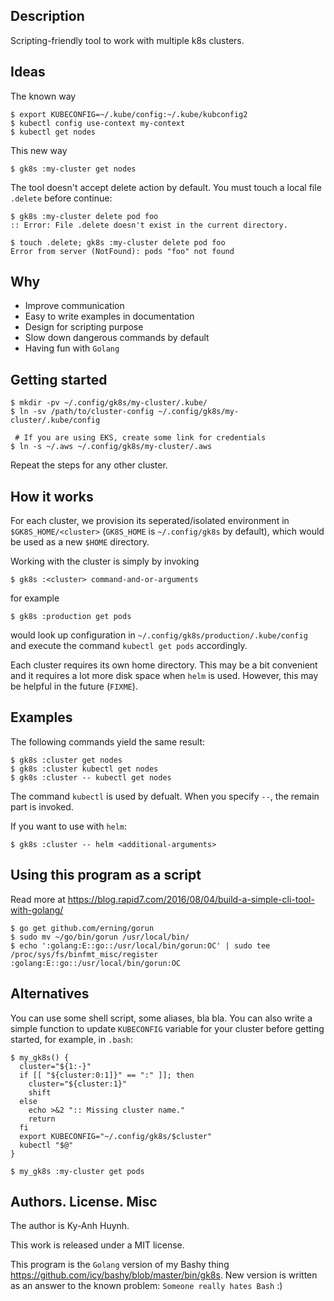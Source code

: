 ## Description

Scripting-friendly tool to work with multiple k8s clusters.

## Ideas

The known way

```
$ export KUBECONFIG=~/.kube/config:~/.kube/kubconfig2
$ kubectl config use-context my-context
$ kubectl get nodes
```

This new way

```
$ gk8s :my-cluster get nodes
```

The tool doesn't accept delete action by default. You must touch a local
file `.delete` before continue:

```
$ gk8s :my-cluster delete pod foo
:: Error: File .delete doesn't exist in the current directory.

$ touch .delete; gk8s :my-cluster delete pod foo
Error from server (NotFound): pods "foo" not found
```

## Why

* Improve communication
* Easy to write examples in documentation
* Design for scripting purpose
* Slow down dangerous commands by default
* Having fun with `Golang`

## Getting started

```
$ mkdir -pv ~/.config/gk8s/my-cluster/.kube/
$ ln -sv /path/to/cluster-config ~/.config/gk8s/my-cluster/.kube/config

 # If you are using EKS, create some link for credentials
$ ln -s ~/.aws ~/.config/gk8s/my-cluster/.aws
```

Repeat the steps for any other cluster.

## How it works

For each cluster, we provision its seperated/isolated
environment in `$GK8S_HOME/<cluster>`
(`GK8S_HOME` is `~/.config/gk8s` by default),
which would be used as a new `$HOME` directory.

Working with the cluster is simply by invoking

```
$ gk8s :<cluster> command-and-or-arguments
```

for example

```
$ gk8s :production get pods
```

would look up configuration in `~/.config/gk8s/production/.kube/config`
and execute the command `kubectl get pods` accordingly.

Each cluster requires its own home directory. This may be a bit
convenient and it requires a lot more disk space when `helm` is used.
However, this may be helpful in the future (`FIXME`).

## Examples

The following commands yield the same result:

```
$ gk8s :cluster get nodes
$ gk8s :cluster kubectl get nodes
$ gk8s :cluster -- kubectl get nodes
```
The command `kubectl` is used by defualt.
When you specify `--`, the remain part is invoked.

If you want to use with `helm`:

```
$ gk8s :cluster -- helm <additional-arguments>
```

## Using this program as a script

Read more at https://blog.rapid7.com/2016/08/04/build-a-simple-cli-tool-with-golang/

```
$ go get github.com/erning/gorun
$ sudo mv ~/go/bin/gorun /usr/local/bin/
$ echo ':golang:E::go::/usr/local/bin/gorun:OC' | sudo tee /proc/sys/fs/binfmt_misc/register
:golang:E::go::/usr/local/bin/gorun:OC
```

## Alternatives

You can use some shell script, some aliases, bla bla.
You can also write a simple function to update `KUBECONFIG` variable
for your cluster before getting started, for example, in `.bash`:

```
$ my_gk8s() {
  cluster="${1:-}"
  if [[ "${cluster:0:1]}" == ":" ]]; then
    cluster="${cluster:1}"
    shift
  else
    echo >&2 ":: Missing cluster name."
    return
  fi
  export KUBECONFIG="~/.config/gk8s/$cluster"
  kubectl "$@"
}

$ my_gk8s :my-cluster get pods
```

## Authors. License. Misc

The author is Ky-Anh Huynh.

This work is released under a MIT license.

This program is the `Golang` version of my Bashy thing
https://github.com/icy/bashy/blob/master/bin/gk8s.
New version is written as an answer to the known problem:
`Someone really hates Bash` :)
